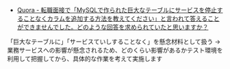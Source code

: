 
- [Quora - 転職面接で「MySQLで作られた巨大なテーブルにサービスを停止することなくカラムを追加する方法を教えてください」と言われて答えることができませんでした。どのような回答を求められていたと思いますか？](https://jp.quora.com/%E8%BB%A2%E8%81%B7%E9%9D%A2%E6%8E%A5%E3%81%A7-MySQL%E3%81%A7%E4%BD%9C%E3%82%89%E3%82%8C%E3%81%9F%E5%B7%A8%E5%A4%A7%E3%81%AA%E3%83%86%E3%83%BC%E3%83%96%E3%83%AB%E3%81%AB%E3%82%B5%E3%83%BC%E3%83%93%E3%82%B9%E3%82%92)

「巨大なテーブルに」「サービスていしすることなく」を懸念材料として扱う
→　業務サービスへの影響が懸念されるため、どのくらい影響があるかテスト環境を利用して把握してから、具体的な作業を考えて実施します